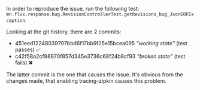 In order to reproduce the issue, run the following test: `mn.flux.response.bug.RevisionControllerTest.getRevisions_bug_JsonEOFException`.

Looking at the git history, there are 2 commits:
- 451eed12248039707bbd6f17bb9f25e15bcea095 _"working state"_ (test passes) ✅
- c42f58a2cf98870f857d345e3736c68f24b8cf93 _"broken state"_ (test fails) ❌

The latter commit is the one that causes the issue.
It's obvious from the changes made, that enabling tracing-zipkin causes this problem.
